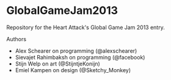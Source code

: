 GlobalGameJam2013
=================

Repository for the Heart Attack's Global Game Jam 2013 entry.

Authors
 * Alex Schearer on programming (@alexschearer)
 * Sievajet Rahimbaksh on programming (@facebook)
 * Stijn Welp on art (@StijntjeKonijn)
 * Emiel Kampen on design (@Sketchy_Monkey)

